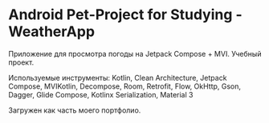 # Android Pet-Project for Studying - WeatherApp
Приложение для просмотра погоды на Jetpack Compose + MVI. Учебный проект.

Используемые инструменты: 
Kotlin, Clean Architecture, Jetpack Compose, MVIKotlin, Decompose, Room, Retrofit, Flow, OkHttp, Gson, Dagger, Glide Compose, Kotlinx Serialization, Material 3

Загружен как часть моего портфолио.
